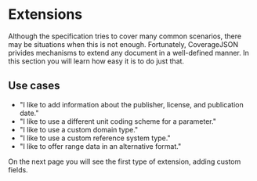 # Extensions

Although the specification tries to cover many common scenarios, there may be situations when this is not enough.
Fortunately, CoverageJSON privides mechanisms to extend any document in a well-defined manner.
In this section you will learn how easy it is to do just that.

## Use cases

- "I like to add information about the publisher, license, and publication date."
- "I like to use a different unit coding scheme for a parameter."
- "I like to use a custom domain type."
- "I like to use a custom reference system type."
- "I like to offer range data in an alternative format."

On the next page you will see the first type of extension, adding custom fields.
